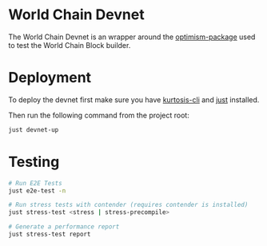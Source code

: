 # World Chain Devnet

The World Chain Devnet is an wrapper around the [optimism-package]() used to test the World Chain Block builder.

# Deployment
To deploy the devnet first make sure you have [kurtosis-cli](https://docs.kurtosis.com/install) and [just](https://just.systems/man/en/) installed.

Then run the following command from the project root:

```bash
just devnet-up
```

# Testing

```bash
# Run E2E Tests
just e2e-test -n

# Run stress tests with contender (requires contender is installed)
just stress-test <stress | stress-precompile>

# Generate a performance report
just stress-test report
```

